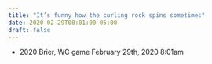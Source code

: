 ```yaml
---
title: "It’s funny how the curling rock spins sometimes"
date: 2020-02-29T08:01:00-05:00
draft: false
---
```

- 2020 Brier, WC game February 29th, 2020 8:01am